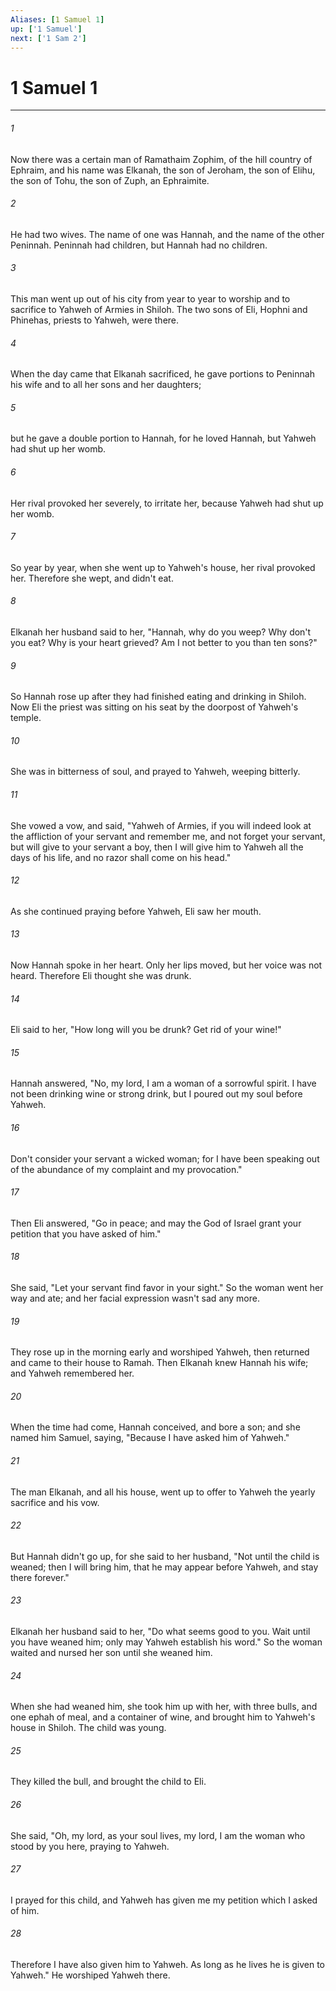```yaml
---
Aliases: [1 Samuel 1]
up: ['1 Samuel']
next: ['1 Sam 2']
---
```

# 1 Samuel 1
***





###### 1 

Now there was a certain man of Ramathaim Zophim, of the hill country of Ephraim, and his name was Elkanah, the son of Jeroham, the son of Elihu, the son of Tohu, the son of Zuph, an Ephraimite. 



###### 2 

He had two wives. The name of one was Hannah, and the name of the other Peninnah. Peninnah had children, but Hannah had no children. 



###### 3 

This man went up out of his city from year to year to worship and to sacrifice to Yahweh of Armies in Shiloh. The two sons of Eli, Hophni and Phinehas, priests to Yahweh, were there. 



###### 4 

When the day came that Elkanah sacrificed, he gave portions to Peninnah his wife and to all her sons and her daughters; 



###### 5 

but he gave a double portion to Hannah, for he loved Hannah, but Yahweh had shut up her womb. 



###### 6 

Her rival provoked her severely, to irritate her, because Yahweh had shut up her womb. 



###### 7 

So year by year, when she went up to Yahweh's house, her rival provoked her. Therefore she wept, and didn't eat. 



###### 8 

Elkanah her husband said to her, "Hannah, why do you weep? Why don't you eat? Why is your heart grieved? Am I not better to you than ten sons?" 



###### 9 

So Hannah rose up after they had finished eating and drinking in Shiloh. Now Eli the priest was sitting on his seat by the doorpost of Yahweh's temple. 



###### 10 

She was in bitterness of soul, and prayed to Yahweh, weeping bitterly. 



###### 11 

She vowed a vow, and said, "Yahweh of Armies, if you will indeed look at the affliction of your servant and remember me, and not forget your servant, but will give to your servant a boy, then I will give him to Yahweh all the days of his life, and no razor shall come on his head." 



###### 12 

As she continued praying before Yahweh, Eli saw her mouth. 



###### 13 

Now Hannah spoke in her heart. Only her lips moved, but her voice was not heard. Therefore Eli thought she was drunk. 



###### 14 

Eli said to her, "How long will you be drunk? Get rid of your wine!" 



###### 15 

Hannah answered, "No, my lord, I am a woman of a sorrowful spirit. I have not been drinking wine or strong drink, but I poured out my soul before Yahweh. 



###### 16 

Don't consider your servant a wicked woman; for I have been speaking out of the abundance of my complaint and my provocation." 



###### 17 

Then Eli answered, "Go in peace; and may the God of Israel grant your petition that you have asked of him." 



###### 18 

She said, "Let your servant find favor in your sight." So the woman went her way and ate; and her facial expression wasn't sad any more. 



###### 19 

They rose up in the morning early and worshiped Yahweh, then returned and came to their house to Ramah. Then Elkanah knew Hannah his wife; and Yahweh remembered her. 



###### 20 

When the time had come, Hannah conceived, and bore a son; and she named him Samuel, saying, "Because I have asked him of Yahweh." 



###### 21 

The man Elkanah, and all his house, went up to offer to Yahweh the yearly sacrifice and his vow. 



###### 22 

But Hannah didn't go up, for she said to her husband, "Not until the child is weaned; then I will bring him, that he may appear before Yahweh, and stay there forever." 



###### 23 

Elkanah her husband said to her, "Do what seems good to you. Wait until you have weaned him; only may Yahweh establish his word." So the woman waited and nursed her son until she weaned him. 



###### 24 

When she had weaned him, she took him up with her, with three bulls, and one ephah of meal, and a container of wine, and brought him to Yahweh's house in Shiloh. The child was young. 



###### 25 

They killed the bull, and brought the child to Eli. 



###### 26 

She said, "Oh, my lord, as your soul lives, my lord, I am the woman who stood by you here, praying to Yahweh. 



###### 27 

I prayed for this child, and Yahweh has given me my petition which I asked of him. 



###### 28 

Therefore I have also given him to Yahweh. As long as he lives he is given to Yahweh." He worshiped Yahweh there.

